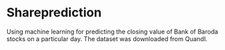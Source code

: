 # Shareprediction
Using machine learning for predicting the closing value of Bank of Baroda stocks on a particular day.
The dataset was downloaded from Quandl.
